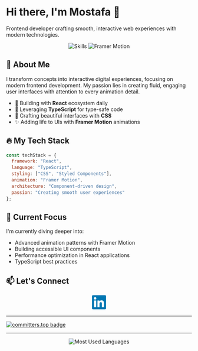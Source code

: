 # Hi there, I'm Mostafa 👋

Frontend developer crafting smooth, interactive web experiences with modern technologies.


<p align="center">
  <img src="https://skillicons.dev/icons?i=react,typescript,css,nextjs" alt="Skills" />
  <img src="https://framerusercontent.com/images/48ha9ZR9oZQGQ6gZ8YUfElP3T0A.png" width="50" height="50" alt="Framer Motion" />

</p>


## 💫 About Me

I transform concepts into interactive digital experiences, focusing on modern frontend development. My passion lies in creating fluid, engaging user interfaces with attention to every animation detail.

- 🚀 Building with **React** ecosystem daily
- 📘 Leveraging **TypeScript** for type-safe code
- 💅 Crafting beautiful interfaces with **CSS**
- ✨ Adding life to UIs with **Framer Motion** animations

## 🔥 My Tech Stack

```jsx
const techStack = {
  framework: "React",
  language: "TypeScript",
  styling: ["CSS", "Styled Components"],
  animation: "Framer Motion",
  architecture: "Component-driven design",
  passion: "Creating smooth user experiences"
};
```

## 🎯 Current Focus

I'm currently diving deeper into:

- Advanced animation patterns with Framer Motion
- Building accessible UI components
- Performance optimization in React applications
- TypeScript best practices

## 📫 Let's Connect

<p align="center">
  <a href="https://www.linkedin.com/in/mostafa-el-issati-8a41892a3/">
    <img src="https://github.com/devicons/devicon/blob/master/icons/linkedin/linkedin-original.svg" width="40" height="40" alt="LinkedIn" />
  </a>
</p>

---

[![committers.top badge](https://user-badge.committers.top/morocco/CandleLearner-M.svg)](https://user-badge.committers.top/morocco/CandleLearner-M)

---

<div align="center">
  <img src="https://github-readme-stats.vercel.app/api/top-langs/?username=CandleLearner-M&layout=compact&theme=tokyonight" alt="Most Used Languages" />
</div>
